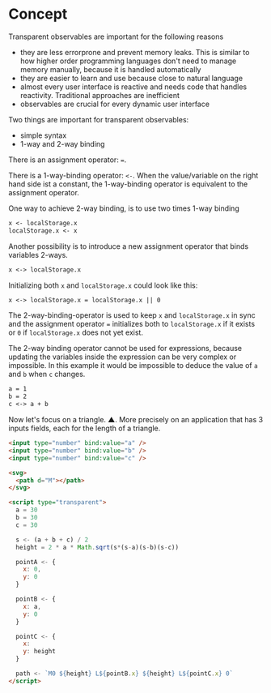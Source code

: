 # Concept

Transparent observables are important for the following reasons

- they are less errorprone and prevent memory leaks. This is similar to how higher order programming languages don't need to manage memory manually, because it is handled automatically
- they are easier to learn and use because close to natural language
- almost every user interface is reactive and needs code that handles reactivity. Traditional approaches are inefficient
- observables are crucial for every dynamic user interface

Two things are important for transparent observables:

- simple syntax
- 1-way and 2-way binding

There is an assignment operator: `=`.

There is a 1-way-binding operator: `<-`. When the value/variable on the right hand side ist a constant, the 1-way-binding operator is equivalent to the assignment operator.

One way to achieve 2-way binding, is to use two times 1-way binding

```txt
x <- localStorage.x
localStorage.x <- x
```

Another possibility is to introduce a new assignment operator that binds variables 2-ways.

```txt
x <-> localStorage.x
```

Initializing both `x` and `localStorage.x` could look like this:

```txt
x <-> localStorage.x = localStorage.x || 0
```

The 2-way-binding-operator is used to keep `x` and `localStorage.x` in sync and the assignment operator `=` initializes both to `localStorage.x` if it exists or `0` if `localStorage.x` does not yet exist.

The 2-way binding operator cannot be used for expressions, because updating the variables inside the expression can be very complex or impossible. In this example it would be impossible to deduce the value of `a` and `b` when `c` changes.

```txt
a = 1
b = 2
c <-> a + b
```

Now let's focus on a triangle. ▲. More precisely on an application that has 3 inputs fields, each for the length of a triangle.

```html
<input type="number" bind:value="a" />
<input type="number" bind:value="b" />
<input type="number" bind:value="c" />

<svg>
  <path d="M"></path>
</svg>

<script type="transparent">
  a = 30
  b = 30
  c = 30

  s <- (a + b + c) / 2
  height = 2 * a * Math.sqrt(s*(s-a)(s-b)(s-c))

  pointA <- {
    x: 0,
    y: 0
  }

  pointB <- {
    x: a,
    y: 0
  }

  pointC <- {
    x:
    y: height
  }

  path <- `M0 ${height} L${pointB.x} ${height} L${pointC.x} 0`
</script>
```
